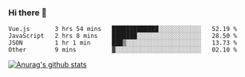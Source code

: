 ### Hi there 👋



<!--
**webB1an/webB1an** is a ✨ _special_ ✨ repository because its `README.md` (this file) appears on your GitHub profile.

Here are some ideas to get you started:

- 🔭 I’m currently working on ...
- 🌱 I’m currently learning ...
- 👯 I’m looking to collaborate on ...
- 🤔 I’m looking for help with ...
- 💬 Ask me about ...
- 📫 How to reach me: ...
- 😄 Pronouns: ...
- ⚡ Fun fact: ...
-->

<!--START_SECTION:waka-->

```text
Vue.js       3 hrs 54 mins   █████████████░░░░░░░░░░░░   52.19 %
JavaScript   2 hrs 8 mins    ███████░░░░░░░░░░░░░░░░░░   28.50 %
JSON         1 hr 1 min      ███▒░░░░░░░░░░░░░░░░░░░░░   13.73 %
Other        9 mins          ▓░░░░░░░░░░░░░░░░░░░░░░░░   02.10 %
```

<!--END_SECTION:waka-->


[![Anurag's github stats](https://github-readme-stats.vercel.app/api?username=webB1an&show_icons=true&theme=radical)](https://github.com/anuraghazra/github-readme-stats)

